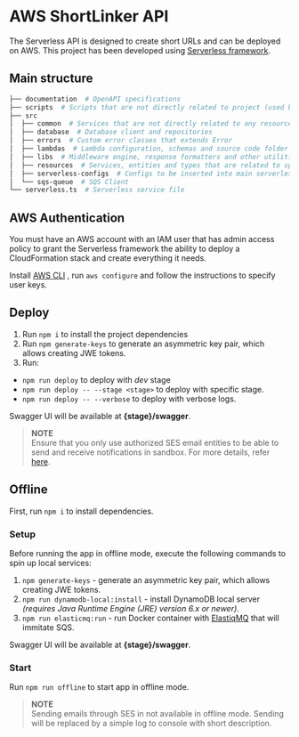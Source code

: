 # AWS ShortLinker API

The Serverless API is designed to create short URLs and can be deployed on AWS.
This project has been developed using [Serverless framework](https://www.serverless.com/).

## Main structure

```bash
├── documentation  # OpenAPI specifications
├── scripts  # Scripts that are not directly related to project (used by npm scripts)
├── src
│  ├── common  # Services that are not directly related to any resources (hashing, tokens, email)
│  ├── database  # Database client and repositories
│  ├── errors  # Custom error classes that extends Error
│  ├── lambdas  # Lambda configuration, schemas and source code folder
│  ├── libs  # Middleware engine, response formatters and other utilities used by lambdas
│  ├── resources  # Services, entities and types that are related to specific resources
│  ├── serverless-configs  # Configs to be inserted into main serverless service file.
│  └── sqs-queue  # SQS Client
└── serverless.ts  # Serverless service file
```

## AWS Authentication

You must have an AWS account with an IAM user that has admin access policy to grant the Serverless framework the ability to deploy a CloudFormation stack and create everything it needs.

Install [AWS CLI](https://aws.amazon.com/cli/) , run `aws configure` and follow the instructions to specify user keys.

## Deploy

1. Run `npm i` to install the project dependencies
2. Run `npm generate-keys` to generate an asymmetric key pair, which allows creating JWE tokens.
3. Run:

- `npm run deploy` to deploy with _dev_ stage
- `npm run deploy -- --stage <stage>` to deploy with specific stage.
- `npm run deploy -- --verbose` to deploy with verbose logs.

Swagger UI will be available at **{stage}/swagger**.

> **NOTE**<br>
> Ensure that you only use authorized SES email entities to be able to send and receive notifications in sandbox. For more details, refer [here](https://docs.aws.amazon.com/ses/latest/dg/creating-identities.html).

## Offline

First, run `npm i` to install dependencies.

### Setup

Before running the app in offline mode, execute the following commands to spin up local services:

1. `npm generate-keys` - generate an asymmetric key pair, which allows creating JWE tokens.
2. `npm run dynamodb-local:install` - install DynamoDB local server _(requires Java Runtime Engine (JRE) version 6.x or newer)_.
3. `npm run elasticmq:run` - run Docker container with [ElastiqMQ](https://github.com/softwaremill/elasticmq) that will immitate SQS.

Swagger UI will be available at **{stage}/swagger**.

### Start

Run `npm run offline` to start app in offline mode.

> **NOTE**<br>
> Sending emails through SES in not available in offline mode. Sending will be replaced by a simple log to console with short description.
